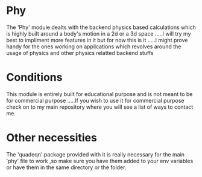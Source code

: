 # Phy

The 'Phy' module dealts with the backend physics based calculations which is highly built around a body's motion in a 2d or a 3d space .....I will try my best to impliment more features in it but for now this is it .....I might prove handy for the ones working on appilcations which revolves around the usage of physics and other physics relatted backend stuffs

# Conditions

This module is entirely built for educational purpose and is not meant to be for commercial purpose .....If you wish to use it for commercial purpose check on to my main repository where you will see a list of ways to contact me.

# Other necessities

The 'quadeqn' package provided with it is really necessary for the main 'phy' file to work ,so make sure you have them added to your env variables or have them in the same directory or the folder.


